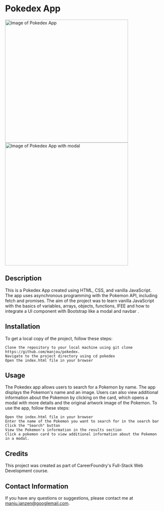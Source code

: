 
# Pokedex App #

<img src="https://github.com/manjou/pokedex/assets/103428887/11b7bef6-3e17-477d-a2df-f472d95192bb" alt="Image of Pokedex App" width=400 height=400>
<img src="https://github.com/manjou/pokedex/assets/103428887/10bdae86-c750-46cb-96f7-9644ef5f3090" alt="Image of Pokedex App with modal" width=400 height=400>

## Description ##
This is a Pokedex App created using HTML, CSS, and vanilla JavaScript. The app uses asynchronous programming with the Pokemon API, including fetch and promises. 
The aim of the project was to learn vanilla JavaScript with the basics of variables, arrays, objects, functions, IFEE and how to integrate a UI component with Bootstrap like a modal and navbar
.
## Installation ##
To get a local copy of the project, follow these steps:

    Clone the repository to your local machine using git clone https://github.com/manjou/pokedex.
    Navigate to the project directory using cd pokedex
    Open the index.html file in your browser

## Usage ##
The Pokedex app allows users to search for a Pokemon by name. The app displays the Pokemon's name and an image. Users can also view additional information about the Pokemon by clicking on the card, 
which opens a modal with more details and the original artwork image of the Pokemon. To use the app, follow these steps:

    Open the index.html file in your browser
    Enter the name of the Pokemon you want to search for in the search bar
    Click the "Search" button
    View the Pokemon's information in the results section
    Click a pokemon card to view additional information about the Pokemon in a modal.

## Credits ##
This project was created as part of CareerFoundry's Full-Stack Web Development course.

## Contact Information ##
If you have any questions or suggestions, please contact me at manju.janzen@googlemail.com.
